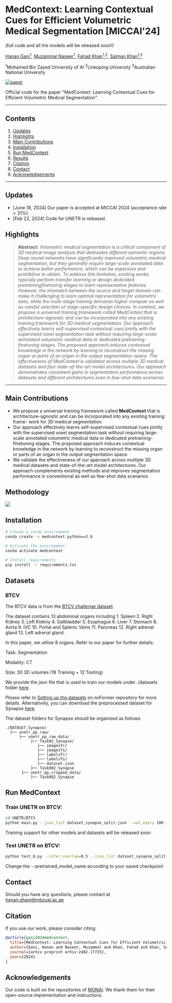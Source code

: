 # MedContext:  Learning Contextual Cues for Efficient Volumetric Medical Segmentation [MICCAI'24]
(full code and all the models will be released soon!)

[Hanan Gani<sup>1</sup>](https://hananshafi.github.io/), [Muzammal Naseer<sup>1</sup>](https://muzammal-naseer.com/), [Fahad Khan<sup>1,2</sup>](https://sites.google.com/view/fahadkhans/home), [Salman Khan<sup>1,3</sup>](https://salman-h-khan.github.io/)

<sup>1</sup>Mohamed Bin Zayed University of AI      <sup>2</sup>Linkoping University      <sup>3</sup>Australian National University

[![paper](https://img.shields.io/badge/arXiv-Paper-<COLOR>.svg)](https://arxiv.org/abs/2402.17725)

Official code for the paper "MedContext: Learning Contextual Cues for Efficient Volumetric Medical Segmentation".

<hr>

## Contents

1. [Updates](#News)
2. [Highlights](#Highlights)
3. [Main Contributions](#Main-Contributions)
4. [Installation](#Installation)
5. [Run MedContext](#Run-MedContext)
6. [Results](#Results)
7. [Citation](#Citation)
8. [Contact](#Contact)
9. [Acknowledgements](#Acknowledgements)

<hr>

## Updates

* [June 18, 2024] Our paper is accepted at MICCAI 2024 (acceptance rate < 31%).
* [Feb 22, 2024] Code for UNETR is released.

## Highlights


> **Abstract:** *Volumetric medical segmentation is a critical component
of 3D medical image analysis that delineates different semantic regions. Deep neural networks have significantly
improved volumetric medical segmentation, but they generally require large-scale annotated data to achieve better
performance, which can be expensive and prohibitive to obtain. To address this limitation, existing works typically
perform transfer learning or design dedicated pretrainingfinetuning stages to learn representative features. However,
the mismatch between the source and target domain can
make it challenging to learn optimal representation for volumetric data, while the multi-stage training demands higher
compute as well as careful selection of stage-specific design choices. In contrast, we propose a universal training
framework called MedContext that is architecture-agnostic
and can be incorporated into any existing training framework for 3D medical segmentation. Our approach effectively learns self-supervised contextual cues jointly with
the supervised voxel segmentation task without requiring
large-scale annotated volumetric medical data or dedicated
pretraining-finetuning stages. The proposed approach induces contextual knowledge in the network by learning to
reconstruct the missing organ or parts of an organ in the
output segmentation space. The effectiveness of MedContext is validated across multiple 3D medical datasets and
four state-of-the-art model architectures. Our approach
demonstrates consistent gains in segmentation performance
across datasets and different architectures even in few-shot
data scenarios*
>
<hr>

## Main Contributions
* We propose a universal training framework called **MedContext** that is architecture-agnostic and can be incorporated into any existing training frame- work for 3D medical segmentation. 
* Our approach effectively learns self-supervised contextual cues jointly with the supervised voxel segmentation task without requiring large-scale annotated volumetric medical data or dedicated pretraining-finetuning stages. The proposed approach induces contextual knowledge in the network by learning to reconstruct the missing organ or parts of an organ in the output segmentation space.
* We validate the effectiveness of our approach across multiple 3D medical datasets and state-of-the-art model architectures. Our approach complements existing methods and improves segmentation performance in conventional as well as few-shot data scenarios


## Methodology
![](https://github.com/hananshafi/MedContext/blob/main/assets/3dmsr_main_diagram.png)



## Installation

```bash
# Create a conda environment
conda create -n medcontext python==3.8

# Activate the environment
conda activate medcontext

# Install requirements
pip install -r requirements.txt
```

## Datasets
### BTCV

The BTCV data is from the [BTCV challenge dataset](https://www.synapse.org/#!Synapse:syn3193805/wiki/217752).

The dataset contains 13 abdominal organs including 1. Spleen 2. Right Kidney 3. Left Kideny 4. Gallbladder 5. Esophagus 6. Liver 7. Stomach 8. Aorta 9. IVC 10. Portal and Splenic Veins 11. Pancreas 12. Right adrenal gland 13. Left adrenal gland.

In this paper, we utilize 8 organs. Refer to our paper for further details.

Task: Segmentation

Modality: CT

Size: 30 3D volumes (18 Training + 12 Testing)

We provide the json file  that is used to train our models under ./datasets folder [here](https://github.com/hananshafi/MedContext/blob/main/UNETR/BTCV/dataset/dataset_18_12.json).

Please refer to [Setting up the datasets](https://github.com/282857341/nnFormer) on nnFormer repository for more details. Alternatively, you can download the preprocessed dataset for Synapse [here](https://mbzuaiac-my.sharepoint.com/:u:/g/personal/abdelrahman_youssief_mbzuai_ac_ae/EbHDhSjkQW5Ak9SMPnGCyb8BOID98wdg3uUvQ0eNvTZ8RA?e=YVhfdg).

The dataset folders for Synapse should be organized as follows: 

```
./DATASET_Synapse/
  ├── unetr_pp_raw/
      ├── unetr_pp_raw_data/
           ├── Task02_Synapse/
              ├── imagesTr/
              ├── imagesTs/
              ├── labelsTr/
              ├── labelsTs/
              ├── dataset.json
           ├── Task002_Synapse
       ├── unetr_pp_cropped_data/
           ├── Task002_Synapse
 ```

## Run MedContext
### Train UNETR on BTCV: 

```bash
cd UNETR/BTCV
python main.py --json_list dataset_synapse_split.json --val_every 100 --batch_size=1 --feature_size=32 --rank 0 --logdir=PATH/TO/OUTPUT/FOLDER --optim_lr=1e-4 --lrschedule=warmup_cosine --infer_overlap=0.5 --save_checkpoint --data_dir=./dataset
```
Training support for other models and datasets will be released soon

### Test UNETR on BTCV: 
```bash
python test_8.py --infer_overlap=0.5 --json_list dataset_synapse_split.json --feature_size 32 --data_dir=./dataset --pretrained_model_name student_4000.pt --pretrained_dir='PATH/TO/SAVED/CHECKPOINT' --saved_checkpoint=ckpt
```
Change the --pretrained_model_name according to your saved checkpoint

## Contact
Should you have any questions, please contact at hanan.ghani@mbzuai.ac.ae

## Citation
If you use our work, please consider citing:
```bibtex 
@article{gani2024medcontext,
  title={MedContext: Learning Contextual Cues for Efficient Volumetric Medical Segmentation},
  author={Gani, Hanan and Naseer, Muzammal and Khan, Fahad and Khan, Salman},
  journal={arXiv preprint arXiv:2402.17725},
  year={2024}
}
```
## Acknowledgements
Our code is built on the repositories of  [MONAI](https://github.com/Project-MONAI/research-contributions). We thank them for their open-source implementation and instructions.
